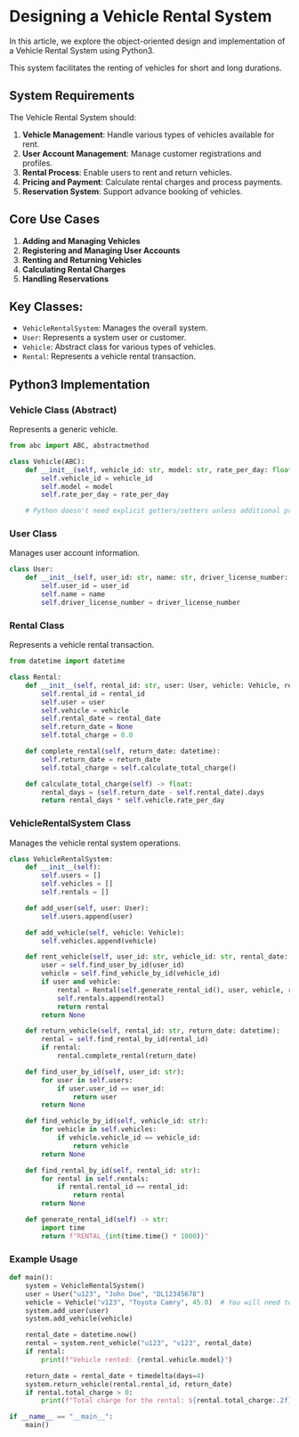# Designing a Vehicle Rental System

In this article, we explore the object-oriented design and implementation of a Vehicle Rental System using Python3. 

This system facilitates the renting of vehicles for short and long durations.

## System Requirements

The Vehicle Rental System should:

1. **Vehicle Management**: Handle various types of vehicles available for rent.
2. **User Account Management**: Manage customer registrations and profiles.
3. **Rental Process**: Enable users to rent and return vehicles.
4. **Pricing and Payment**: Calculate rental charges and process payments.
5. **Reservation System**: Support advance booking of vehicles.

## Core Use Cases

1. **Adding and Managing Vehicles**
2. **Registering and Managing User Accounts**
3. **Renting and Returning Vehicles**
4. **Calculating Rental Charges**
5. **Handling Reservations**

## Key Classes:
- `VehicleRentalSystem`: Manages the overall system.
- `User`: Represents a system user or customer.
- `Vehicle`: Abstract class for various types of vehicles.
- `Rental`: Represents a vehicle rental transaction.

## Python3 Implementation

### Vehicle Class (Abstract)

Represents a generic vehicle.

```python
from abc import ABC, abstractmethod

class Vehicle(ABC):
    def __init__(self, vehicle_id: str, model: str, rate_per_day: float):
        self.vehicle_id = vehicle_id
        self.model = model
        self.rate_per_day = rate_per_day

    # Python doesn't need explicit getters/setters unless additional processing is required.

```
### User Class
Manages user account information.
```python
class User:
    def __init__(self, user_id: str, name: str, driver_license_number: str):
        self.user_id = user_id
        self.name = name
        self.driver_license_number = driver_license_number

```
### Rental Class
Represents a vehicle rental transaction.
```python
from datetime import datetime

class Rental:
    def __init__(self, rental_id: str, user: User, vehicle: Vehicle, rental_date: datetime):
        self.rental_id = rental_id
        self.user = user
        self.vehicle = vehicle
        self.rental_date = rental_date
        self.return_date = None
        self.total_charge = 0.0

    def complete_rental(self, return_date: datetime):
        self.return_date = return_date
        self.total_charge = self.calculate_total_charge()

    def calculate_total_charge(self) -> float:
        rental_days = (self.return_date - self.rental_date).days
        return rental_days * self.vehicle.rate_per_day

```
### VehicleRentalSystem Class
Manages the vehicle rental system operations.
```python
class VehicleRentalSystem:
    def __init__(self):
        self.users = []
        self.vehicles = []
        self.rentals = []

    def add_user(self, user: User):
        self.users.append(user)

    def add_vehicle(self, vehicle: Vehicle):
        self.vehicles.append(vehicle)

    def rent_vehicle(self, user_id: str, vehicle_id: str, rental_date: datetime):
        user = self.find_user_by_id(user_id)
        vehicle = self.find_vehicle_by_id(vehicle_id)
        if user and vehicle:
            rental = Rental(self.generate_rental_id(), user, vehicle, rental_date)
            self.rentals.append(rental)
            return rental
        return None

    def return_vehicle(self, rental_id: str, return_date: datetime):
        rental = self.find_rental_by_id(rental_id)
        if rental:
            rental.complete_rental(return_date)

    def find_user_by_id(self, user_id: str):
        for user in self.users:
            if user.user_id == user_id:
                return user
        return None

    def find_vehicle_by_id(self, vehicle_id: str):
        for vehicle in self.vehicles:
            if vehicle.vehicle_id == vehicle_id:
                return vehicle
        return None

    def find_rental_by_id(self, rental_id: str):
        for rental in self.rentals:
            if rental.rental_id == rental_id:
                return rental
        return None

    def generate_rental_id(self) -> str:
        import time
        return f"RENTAL_{int(time.time() * 1000)}"

```

### Example Usage

``` python
def main():
    system = VehicleRentalSystem()
    user = User("u123", "John Doe", "DL12345678")
    vehicle = Vehicle("v123", "Toyota Camry", 45.0)  # You will need to subclass Vehicle or modify it to be non-abstract
    system.add_user(user)
    system.add_vehicle(vehicle)

    rental_date = datetime.now()
    rental = system.rent_vehicle("u123", "v123", rental_date)
    if rental:
        print(f"Vehicle rented: {rental.vehicle.model}")

    return_date = rental_date + timedelta(days=4)
    system.return_vehicle(rental.rental_id, return_date)
    if rental.total_charge > 0:
        print(f"Total charge for the rental: ${rental.total_charge:.2f}")

if __name__ == "__main__":
    main()


```